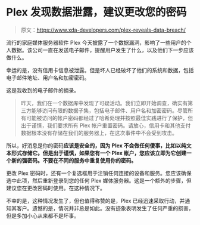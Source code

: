 # Plex 发现数据泄露，建议更改您的密码

> 原文：<https://www.xda-developers.com/plex-reveals-data-breach/>

流行的家庭媒体服务器软件 Plex 今天披露了一个数据漏洞，影响了一些用户的个人数据。该公司一直在发送电子邮件，提醒用户发生了什么，以及他们下一步应该做什么。

幸运的是，没有信用卡信息被泄露。但是坏人已经破坏了他们的系统和数据，包括电子邮件地址、用户名和加密密码。

这是我收到的电子邮件的摘录。

> 昨天，我们在一个数据库中发现了可疑活动。我们立即开始调查，确实有第三方能够访问有限的数据子集，包括电子邮件、用户名和加密密码。尽管所有可能被访问的帐户密码都经过了哈希处理并按照最佳实践进行了保护，但出于谨慎，我们要求所有 Plex 帐户重置密码。请放心，信用卡和其他支付数据根本没有存储在我们的服务器上，在这次事件中不会受到攻击。

所以，好消息是你的密码**应该是安全的，因为 Plex 不会做任何傻事，比如以纯文本形式存储它。但是出于谨慎，如果您有一个 Plex 帐户，您应该立即为它创建一个新的强密码。不要在不同的服务中重复使用你的密码。**

更改 Plex 密码时，还有一个复选框用于注销任何连接的设备和服务。您应该确保选中此项，然后重新登录到您的任何 Plex 媒体服务器。这是一个额外的步骤，但建议您在更改密码时使用。在这种情况下。

不幸的是，这种情况发生了，但也值得称赞的是，Plex 已经迅速采取行动，并通知其客户。遗憾的是，情况并非总是如此。没有迹象表明发生了任何严重的损害，但是多加小心从来都不是坏事。